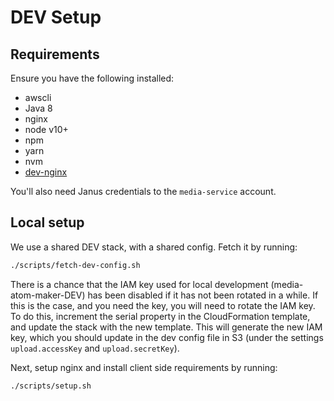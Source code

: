 # DEV Setup

## Requirements
Ensure you have the following installed:
- awscli
- Java 8
- nginx
- node v10+
- npm
- yarn
- nvm
- [dev-nginx](https://github.com/guardian/dev-nginx#installation)

You'll also need Janus credentials to the `media-service` account.

## Local setup 

We use a shared DEV stack, with a shared config. Fetch it by running:

```bash
./scripts/fetch-dev-config.sh
```

There is a chance that the IAM key used for local development (media-atom-maker-DEV) has been disabled if it has not been rotated in a while. If this is the case, and you need the key, you will need to rotate the IAM key. To do this, increment the serial property in the CloudFormation template, and update the stack with the new template. This will generate the new IAM key, which you should update in the dev config file in S3 (under the settings `upload.accessKey` and `upload.secretKey`).

Next, setup nginx and install client side requirements by running:

```bash
./scripts/setup.sh
```
